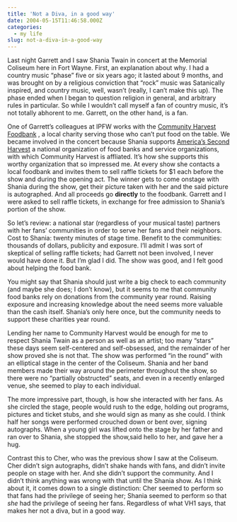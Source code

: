 ```yaml
---
title: 'Not a Diva, in a good way'
date: 2004-05-15T11:46:58.000Z
categories:
  - my life
slug: not-a-diva-in-a-good-way
---
```

Last night Garrett and I saw Shania Twain in concert at the Memorial Coliseum here in Fort Wayne. First, an explanation about why. I had a country music “phase” five or six years ago; it lasted about 9 months, and was brought on by a religious conviction that “rock” music was Satanically inspired, and country music, well, wasn’t (really, I can’t make this up). The phase ended when I began to question religion in general, and arbitrary rules in particular. So while I wouldn’t call myself a fan of country music, it’s not totally abhorent to me. Garrett, on the other hand, is a fan.

One of Garrett’s colleagues at IPFW works with the [Community Harvest Foodbank][1] , a local charity serving those who can’t put food on the table. We became involved in the concert because Shania supports [America’s Second Harvest][2]  a national organization of food banks and service organizations, with which Community Harvest is affliated. It’s how she supports this worthy organization that so impressed me. At every show she contacts a local foodbank and invites them to sell raffle tickets for $1 each before the show and during the opening act. The winner gets to come onstage with Shania during the show, get their picture taken with her and the said picture is autographed. And all proceeds go **directly** to the foodbank. Garrett and I were asked to sell raffle tickets, in exchange for free admission to Shania’s portion of the show.

So let’s review: a national star (regardless of your musical taste) partners with her fans’ communities in order to serve her fans and their neighbors. Cost to Shania: twenty minutes of stage time. Benefit to the communities: thousands of dollars, publicity and exposure. I’ll admit I was sort of skeptical of selling raffle tickets; had Garrett not been involved, I never would have done it. But I’m glad I did. The show was good, and I felt good about helping the food bank.

You might say that Shania should just write a big check to each community (and maybe she does; I don’t know), but it seems to me that community food banks rely on donations from the community year round. Raising exposure and increasing knowledge about the need seems more valuable than the cash itself. Shania’s only here once, but the community needs to support these charities year round.

Lending her name to Community Harvest would be enough for me to respect Shania Twain as a person as well as an artist; too many “stars” these days seem self-centered and self-obsessed, and the remainder of her show proved she is not that. The show was performed “in the round” with an elliptical stage in the center of the Coliseum. Shania and her band members made their way around the perimeter throughout the show, so there were no “partially obstructed” seats, and even in a recently enlarged venue, she seemed to play to each individual.

The more impressive part, though, is how she interacted with her fans. As she circled the stage, people would rush to the edge, holding out programs, pictures and ticket stubs, and she would sign as many as she could. I think half her songs were performed crouched down or bent over, signing autographs. When a young girl was lifted onto the stage by her father and ran over to Shania, she stopped the show,said hello to her, and gave her a hug.

Contrast this to Cher, who was the previous show I saw at the Coliseum. Cher didn’t sign autographs, didn’t shake hands with fans, and didn’t invite people on stage with her. And she didn’t support the community. And I didn’t think anything was wrong with that until the Shania show. As I think about it, it comes down to a single distinction: Cher seemed to perform so that fans had the privilege of seeing her; Shania seemed to perform so that _she_ had the privilege of seeing her fans. Regardless of what VH1 says, that makes her not a diva, but in a good way.



 [1]: http://www.communityharvest.org/
 [2]: http://www.secondharvest.org/
